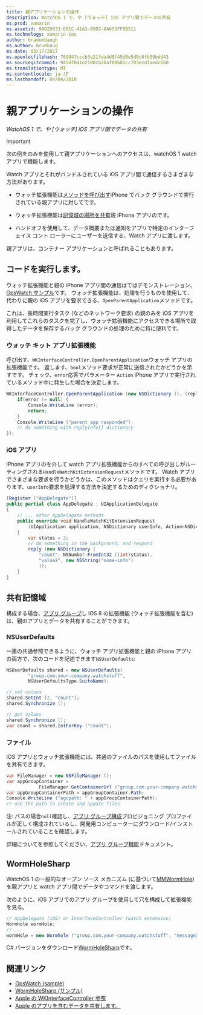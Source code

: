 ```yaml
---
title: 親アプリケーションの操作
description: WatchOS 1 で、や [ウォッチ] iOS アプリ間でデータの共有
ms.prod: xamarin
ms.assetid: 9AD29833-E9CC-41A3-95D2-8A655FF0B511
ms.technology: xamarin-ios
author: bradumbaugh
ms.author: brumbaug
ms.date: 03/17/2017
ms.openlocfilehash: 769847cccb3e21fea4d8f45d8e5d0c0fb59bdd43
ms.sourcegitcommit: 945df041e2180cb20af08b83cc703ecd1aedc6b0
ms.translationtype: MT
ms.contentlocale: ja-JP
ms.lasthandoff: 04/04/2018
---
```

# <a name="working-with-the-parent-application"></a>親アプリケーションの操作

_WatchOS 1 で、や [ウォッチ] iOS アプリ間でデータの共有_

> [!IMPORTANT]
> 次の例をのみを使用して親アプリケーションへのアクセスは、watchOS 1 watch アプリで機能します。


Watch アプリとそれがバンドルされている iOS アプリ間で通信するさまざまな方法があります。

- ウォッチ拡張機能は[メソッドを呼び出す](#code)iPhone でバック グラウンドで実行されている親アプリに対してです。

- ウォッチ拡張機能は[記憶域の場所を共有](#storage)親 iPhone アプリのです。

- ハンドオフを使用して、データ概要または通知をアプリで特定のインターフェイス コント ローラーにユーザーを送信する、Watch アプリに渡します。

親アプリは、コンテナー アプリケーションと呼ばれることもあります。


<a name="code" />

## <a name="run-code"></a>コードを実行します。

ウォッチ拡張機能と親の iPhone アプリ間の通信はではデモンストレーション、 [GpsWatch サンプル](https://developer.xamarin.com/samples/GpsWatch)です。
ウォッチ拡張機能は、処理を行うものを使用して、代わりに親の iOS アプリを要求できる、`OpenParentApplication`メソッドです。

これは、長時間実行タスク (などのネットワーク要求) の親のみを iOS アプリを利用してこれらのタスクを完了し、ウォッチ拡張機能にアクセスできる場所で取得したデータを保存するバック グラウンドの処理のために特に便利です。



### <a name="watch-kit-app-extension"></a>ウォッチ キット アプリ拡張機能

呼び出す、`WKInterfaceController.OpenParentApplication`ウォッチ アプリの拡張機能です。 返します、`bool`メソッド要求が正常に送信されたかどうかを示すです。 チェック、`error`応答でパラメーター `Action` iPhone アプリで実行されているメソッド中に発生した場合を決定します。

```csharp
WKInterfaceController.OpenParentApplication (new NSDictionary (), (replyInfo, error) => {
    if(error != null) {
        Console.WriteLine (error);
        return;
    }
    Console.WriteLine ("parent app responded");
    // do something with replyInfo[] dictionary
});
```


### <a name="ios-app"></a>iOS アプリ

IPhone アプリのを介して watch アプリ拡張機能からのすべての呼び出しがルーティングされる`HandleWatchKitExtensionRequest`メソッドです。
Watch アプリでさまざまな要求を行うかどうかは、このメソッドはクエリを実行する必要があります、`userInfo`要求を処理する方法を決定するためのディクショナリ。


```csharp
[Register ("AppDelegate")]
public partial class AppDelegate : UIApplicationDelegate
{
    // ... other AppDelegate methods
    public override void HandleWatchKitExtensionRequest
        (UIApplication application, NSDictionary userInfo, Action<NSDictionary> reply)
    {
        var status = 2;
        // do something in the background, and respond
        reply (new NSDictionary (
            "count", NSNumber.FromInt32 ((int)status),
            "value2", new NSString("some-info")
            ));
    }
}
```


<a name="storage" />

## <a name="shared-storage"></a>共有記憶域

構成する場合、[アプリ グループ](~/ios/watchos/app-fundamentals/app-groups.md)し iOS 8 の拡張機能 (ウォッチ拡張機能を含む) は、親のアプリとデータを共有することができます。

<a name="nsuserdefaults" />

### <a name="nsuserdefaults"></a>NSUserDefaults

一連の共通参照できるように、ウォッチ アプリ拡張機能と親の iPhone アプリの両方で、次のコードを記述できます`NSUserDefaults`:

```csharp
NSUserDefaults shared = new NSUserDefaults(
        "group.com.your-company.watchstuff",
        NSUserDefaultsType.SuiteName);

// set values
shared.SetInt (2, "count");
shared.Synchronize ();

// get values
shared.Synchronize ();
var count = shared.IntForKey ("count");
```

<a name="files" />

### <a name="files"></a>ファイル

IOS アプリとウォッチ拡張機能には、共通のファイルのパスを使用してファイルを共有できます。

```csharp
var FileManager = new NSFileManager ();
var appGroupContainer =
            FileManager.GetContainerUrl ("group.com.your-company.watchstuff");
var appGroupContainerPath = appGroupContainer.Path;
Console.WriteLine ("agcpath: " + appGroupContainerPath);
// use the path to create and update files
```

注: パスの場合`null`確認し、[アプリ グループ構成](~/ios/watchos/app-fundamentals/app-groups.md)プロビジョニング プロファイルが正しく構成されているし、開発用コンピューターにダウンロード/インストールされていることを確認します。

詳細についてを参照してください、[アプリ グループ機能](~/ios/deploy-test/provisioning/capabilities/app-groups-capabilities.md)ドキュメント。

## <a name="wormholesharp"></a>WormHoleSharp

WatchOS 1 の一般的なオープン ソース メカニズム (に基づいて[MMWormHole](https://github.com/mutualmobile/MMWormhole)) を親アプリと watch アプリ間でデータやコマンドを渡します。

次のように、iOS アプリでのアプリ グループを使用して穴を構成して拡張機能を見る。

```csharp
// AppDelegate (iOS) or InterfaceController (watch extension)
Wormhole wormHole;
// ...
wormHole = new Wormhole ("group.com.your-company.watchstuff", "messageDir");
```

C# バージョンをダウンロード[WormHoleSharp](https://github.com/Clancey/WormHoleSharp)です。



## <a name="related-links"></a>関連リンク

- [GpsWatch (sample)](https://developer.xamarin.com/samples/monotouch/WatchKit/WatchKitCatalog/)
- [WormHoleSharp (サンプル)](https://github.com/Clancey/WormHoleSharp)
- [Apple の WKInterfaceController 参照](https://developer.apple.com/library/prerelease/ios/documentation/WatchKit/Reference/WKInterfaceController_class/index.html#//apple_ref/occ/clm/WKInterfaceController/openParentApplication:reply:)
- [Apple のアプリを含むデータを共有します。](https://developer.apple.com/library/ios/documentation/General/Conceptual/ExtensibilityPG/ExtensionScenarios.html)
